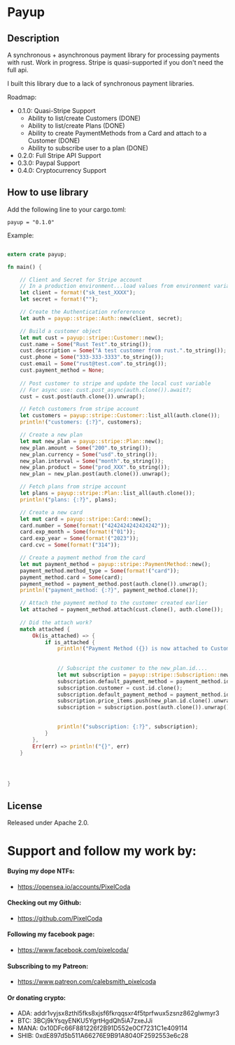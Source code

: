 # Payup

## Description

A synchronous + asynchronous payment library for processing payments with rust. Work in progress. Stripe is quasi-supported if you don't need the full api.

I built this library due to a lack of synchronous payment libraries. 

Roadmap:
* 0.1.0: Quasi-Stripe Support
    * Ability to list/create Customers (DONE)
    * Ability to list/create Plans (DONE)
    * Ability to create PaymentMethods from a Card and attach to a Customer (DONE)
    * Ability to subscribe user to a plan (DONE)
* 0.2.0: Full Stripe API Support
* 0.3.0: Paypal Support
* 0.4.0: Cryptocurrency Support

## How to use library

Add the following line to your cargo.toml:
```
payup = "0.1.0"
```

Example:
```rust

extern crate payup;

fn main() {

    // Client and Secret for Stripe account
    // In a production environment...load values from environment variables.
    let client = format!("sk_test_XXXX");
    let secret = format!("");

    // Create the Authentication refererence
    let auth = payup::stripe::Auth::new(client, secret);

    // Build a customer object
    let mut cust = payup::stripe::Customer::new();
    cust.name = Some("Rust Test".to_string());
    cust.description = Some("A test customer from rust.".to_string());
    cust.phone = Some("333-333-3333".to_string());
    cust.email = Some("rust@test.com".to_string());
    cust.payment_method = None;
    
    // Post customer to stripe and update the local cust variable
    // For async use: cust.post_async(auth.clone()).await?;
    cust = cust.post(auth.clone()).unwrap();

    // Fetch customers from stripe account
    let customers = payup::stripe::Customer::list_all(auth.clone());
    println!("customers: {:?}", customers);

    // Create a new plan
    let mut new_plan = payup::stripe::Plan::new();
    new_plan.amount = Some("200".to_string());
    new_plan.currency = Some("usd".to_string());
    new_plan.interval = Some("month".to_string());
    new_plan.product = Some("prod_XXX".to_string());
    new_plan = new_plan.post(auth.clone()).unwrap();

    // Fetch plans from stripe account
    let plans = payup::stripe::Plan::list_all(auth.clone());
    println!("plans: {:?}", plans);

    // Create a new card
    let mut card = payup::stripe::Card::new();
    card.number = Some(format!("4242424242424242"));
    card.exp_month = Some(format!("01"));
    card.exp_year = Some(format!("2023"));
    card.cvc = Some(format!("314"));

    // Create a payment method from the card
    let mut payment_method = payup::stripe::PaymentMethod::new();
    payment_method.method_type = Some(format!("card"));
    payment_method.card = Some(card);
    payment_method = payment_method.post(auth.clone()).unwrap();
    println!("payment_method: {:?}", payment_method.clone());

    // Attach the payment method to the customer created earlier
    let attached = payment_method.attach(cust.clone(), auth.clone());
    
    // Did the attach work?
    match attached {
        Ok(is_attached) => {
            if is_attached {
                println!("Payment Method ({}) is now attached to Customer ({})", payment_method.id.clone().unwrap(), cust.id.clone().unwrap());
            
            
                // Subscript the customer to the new_plan.id....
                let mut subscription = payup::stripe::Subscription::new();
                subscription.default_payment_method = payment_method.id.clone();
                subscription.customer = cust.id.clone();
                subscription.default_payment_method = payment_method.id.clone();
                subscription.price_items.push(new_plan.id.clone().unwrap());
                subscription = subscription.post(auth.clone()).unwrap();
                

                println!("subscription: {:?}", subscription);
            }
        },
        Err(err) => println!("{}", err)
    }




}


```
## License

Released under Apache 2.0.

# Support and follow my work by:

#### Buying my dope NTFs:
 * https://opensea.io/accounts/PixelCoda

#### Checking out my Github:
 * https://github.com/PixelCoda

#### Following my facebook page:
 * https://www.facebook.com/pixelcoda/

#### Subscribing to my Patreon:
 * https://www.patreon.com/calebsmith_pixelcoda

#### Or donating crypto:
 * ADA:    addr1vyjsx8zthl5fks8xjsf6fkrqqsxr4f5tprfwux5zsnz862glwmyr3
 * BTC:    3BCj9kYsqyENKU5YgrtHgdQh5iA7zxeJJi
 * MANA:   0x10DFc66F881226f2B91D552e0Cf7231C1e409114
 * SHIB:   0xdE897d5b511A66276E9B91A8040F2592553e6c28



